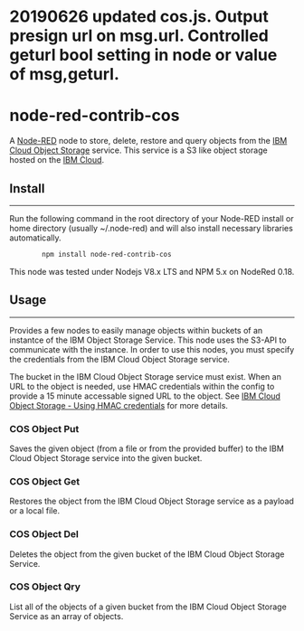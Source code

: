# 20190626 updated cos.js. Output presign url on msg.url. Controlled geturl bool setting in node or value of msg,geturl.

# node-red-contrib-cos

A <a href="http://nodered.org" target="_new">Node-RED</a> node to store, delete, restore and query objects from the
<a href="https://console.bluemix.net/docs/services/cloud-object-storage/about-cos.html#about-ibm-cloud-object-storage" target="_new">IBM Cloud Object Storage</a> service. This service is a S3 like object storage hosted on the <a href="https://console.bluemix.net" target="_new">IBM Cloud</a>. 

## Install
-----

Run the following command in the root directory of your Node-RED install or home directory (usually ~/.node-red) and will also install necessary libraries automatically.
```sh
        npm install node-red-contrib-cos
```
This node was tested under Nodejs V8.x LTS and NPM 5.x on NodeRed 0.18.

## Usage
-----

Provides a few nodes to easily manage objects within buckets of an instantce of the IBM Object Storage Service. This node uses the S3-API to communicate with the instance. 
In order to use this nodes, you must specify the credentials from the IBM Cloud Object Storage service. 

The bucket in the IBM Cloud Object Storage service must exist. When an URL to the object is needed, use HMAC credentials within the config to provide a 15 minute accessable signed URL to the object. See <a href="https://console.bluemix.net/docs/services/cloud-object-storage/hmac/credentials.html#using-hmac-credentials" target="_new">IBM Cloud Object Storage - Using HMAC credentials</a> for more details.

### COS Object Put

Saves the given object (from a file or from the provided buffer) to the IBM Cloud Object Storage service into the given bucket.

### COS Object Get

Restores the object from the IBM Cloud Object Storage service as a payload or a local file.

### COS Object Del

Deletes the object from the given bucket of the IBM Cloud Object Storage Service.

### COS Object Qry

List all of the objects of a given bucket from the IBM Cloud Object Storage Service as an array of objects.
